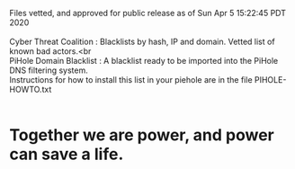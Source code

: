 Files vetted, and approved for public release as of Sun Apr  5 15:22:45 PDT 2020<br><br>Cyber Threat Coalition : Blacklists by hash, IP and domain. Vetted list of known bad actors.<br<br>PiHole Domain Blacklist : A blacklist ready to be imported into the PiHole DNS filtering system.<br>Instructions for how to install this list in your piehole are in the file PIHOLE-HOWTO.txt<BR><BR><h1>Together we are power, and power can save a life.</h1>
